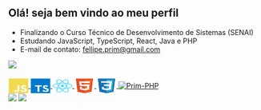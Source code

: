 ## Olá! seja bem vindo ao meu perfil

- Finalizando o Curso Técnico de Desenvolvimento de Sistemas (SENAI)
- Estudando JavaScript, TypeScript, React, Java e PHP 
- E-mail de contato: fellipe.prim@gmail.com

<div>
  <a href="https://github.com/FellipePrim">
  <img height="180em" src="https://github-readme-stats.vercel.app/api?username=FellipePrim&show_icons=true&theme=dark&include_all_commits=true&count_private=true"/> 
<div style="display: inline_block"><br>
  <img align="center" alt="Prim-Js" height="30" width="40" src="https://raw.githubusercontent.com/devicons/devicon/master/icons/javascript/javascript-plain.svg">
  <img align="center" alt="Prim-Ts" height="30" width="40" src="https://raw.githubusercontent.com/devicons/devicon/master/icons/typescript/typescript-plain.svg">
  <img align="center" alt="Prim-React" height="30" width="40" src="https://raw.githubusercontent.com/devicons/devicon/master/icons/react/react-original.svg">
  <img align="center" alt="Prim-HTML" height="30" width="40" src="https://raw.githubusercontent.com/devicons/devicon/master/icons/html5/html5-original.svg">
  <img align="center" alt="Prim-CSS" height="30" width="40" src="https://raw.githubusercontent.com/devicons/devicon/master/icons/css3/css3-original.svg">
  <img align="center" alt="Prim-PHP" height="50" width="40" src="https://cdn.jsdelivr.net/gh/devicons/devicon/icons/php/php-original.svg"/>
</div>

<div> 
  <a href="https://instagram.com/fprim_" target="_blank"><img src="https://img.shields.io/badge/-Instagram-%23E4405F?style=for-the-badge&logo=instagram&logoColor=white" target="_blank"></a>
  <a href = "mailto:fellipe.prim@gmail.com"><img src="https://img.shields.io/badge/-Gmail-%23333?style=for-the-badge&logo=gmail&logoColor=white" target="_blank"></a>
</div>

